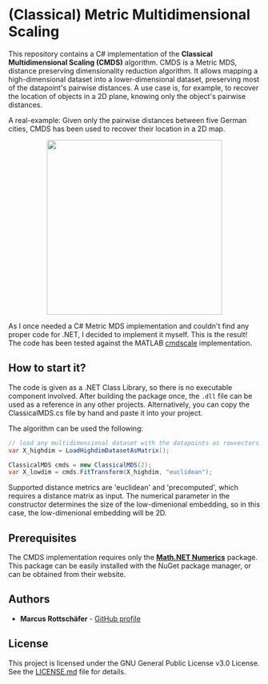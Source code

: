 # (Classical) Metric Multidimensional Scaling
This repository contains a C# implementation of the **Classical Multidimensional Scaling (CMDS)** algorithm. CMDS is a Metric MDS, distance preserving dimensionality reduction algorithm. It allows mapping a high-dimensional dataset into a lower-dimensional dataset, preserving most of the datapoint's pairwise distances. A use case is, for example, to recover the location of objects in a 2D plane, knowing only the object's pairwise distances.

A real-example: Given only the pairwise distances between five German cities, CMDS has been used to recover their location in a 2D map.

<p align="center">
<img src="https://user-images.githubusercontent.com/15327691/57011859-f6a1a080-6c03-11e9-84d1-b8c3a29e7b6f.PNG" data-canonical-src="https://user-images.githubusercontent.com/15327691/57011859-f6a1a080-6c03-11e9-84d1-b8c3a29e7b6f.PNG" height="350" />
</p>

As I once needed a C# Metric MDS implementation and couldn't find any proper code for .NET, I decided to implement it myself. This is the result! The code has been tested against the MATLAB [cmdscale](https://www.mathworks.com/help/stats/cmdscale.html) implementation.

## How to start it?

The code is given as a .NET Class Library, so there is no executable component involved. After building the package once, the `.dll` file can be used as a reference in any other projects. Alternatively, you can copy the ClassicalMDS.cs file by hand and paste it into your project.

The algorithm can be used the following:

```csharp
// load any multidimensional dataset with the datapoints as rowvectors
var X_highdim = LoadHighdimDatasetAsMatrix();

ClassicalMDS cmds = new ClassicalMDS(2);
var X_lowdim = cmds.FitTransform(X_highdim, "euclidean");
```

Supported distance metrics are 'euclidean' and 'precomputed', which requires a distance matrix as input. The numerical parameter in the constructor determines the size of the low-dimenional embedding, so in this case, the low-dimenional embedding will be 2D.

## Prerequisites

The CMDS implementation requires only the **[Math.NET Numerics](https://numerics.mathdotnet.com/)** package. This package can be easily installed with the NuGet package manager, or can be obtained from their website.

## Authors
* **Marcus Rottschäfer** - [GitHub profile](https://github.com/shukali)

## License
This project is licensed under the GNU General Public License v3.0 License. See the [LICENSE.md](LICENSE) file for details.

